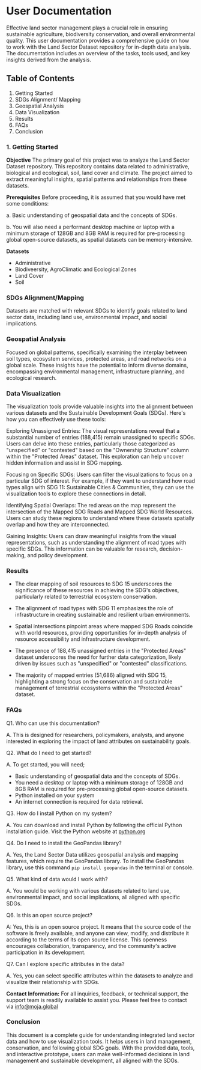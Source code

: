 # User Documentation

Effective land sector management plays a crucial role in ensuring sustainable agriculture, biodiversity conservation, and overall environmental quality. This user documentation provides a comprehensive guide on how to work with the Land Sector Dataset repository for in-depth data analysis. The documentation includes an overview of the tasks, tools used, and key insights derived from the analysis.

## Table of Contents

1. Getting Started
2. SDGs Alignment/ Mapping
3. Geospatial Analysis
4. Data Visualization
5. Results
6. FAQs
7. Conclusion

### 1. Getting Started

**Objective**
The primary goal of this project was to analyze the Land Sector Dataset repository. This repository contains data related to administrative, biological and ecological, soil, land cover and climate. The project aimed to extract meaningful insights, spatial patterns and relationships from these datasets. 

**Prerequisites**
Before proceeding, it is assumed that you would have met some conditions:

a. Basic understanding of geospatial data and the concepts of SDGs. 

b. You will also need a performant desktop machine or laptop with a minimum storage of 128GB and 8GB RAM  is required for pre-processing global open-source datasets, as spatial datasets can be memory-intensive.

**Datasets**
- Administrative
- Biodiveersity, AgroClimatic and Ecological Zones
- Land Cover
- Soil 

### SDGs Alignment/Mapping
Datasets are matched with relevant SDGs to identify goals related to land sector data, including land use, environmental impact, and social implications.

### Geospatial Analysis

Focused on global patterns, specifically examining the interplay between soil types, ecosystem services, protected areas, and road networks on a global scale. These insights have the potential to inform diverse domains, encompassing environmental management, infrastructure planning, and ecological research.

### Data Visualization

The visualization tools provide valuable insights into the alignment between various datasets and the Sustainable Development Goals (SDGs). Here's how you can effectively use these tools:

Exploring Unassigned Entries: The visual representations reveal that a substantial number of entries (188,415) remain unassigned to specific SDGs. Users can delve into these entries, particularly those categorized as "unspecified" or "contested" based on the "Ownership Structure" column within the "Protected Areas" dataset. This exploration can help uncover hidden information and assist in SDG mapping.

Focusing on Specific SDGs: Users can filter the visualizations to focus on a particular SDG of interest. For example, if they want to understand how road types align with SDG 11: Sustainable Cities & Communities, they can use the visualization tools to explore these connections in detail.

Identifying Spatial Overlaps: The red areas on the map represent the intersection of the Mapped SDG Roads and Mapped SDG World Resources. Users can study these regions to understand where these datasets spatially overlap and how they are interconnected.

Gaining Insights: Users can draw meaningful insights from the visual representations, such as understanding the alignment of road types with specific SDGs. This information can be valuable for research, decision-making, and policy development.

### Results
- The clear mapping of soil resources to SDG 15 underscores the significance of these resources in achieving the SDG's objectives, particularly related to terrestrial ecosystem conservation.

- The alignment of road types with SDG 11 emphasizes the role of infrastructure in creating sustainable and resilient urban environments.

- Spatial intersections pinpoint areas where mapped SDG Roads coincide with world resources, providing opportunities for in-depth analysis of resource accessibility and infrastructure development.

- The presence of 188,415 unassigned entries in the "Protected Areas" dataset underscores the need for further data categorization, likely driven by issues such as "unspecified" or "contested" classifications.

- The majority of mapped entries (51,686) aligned with SDG 15, highlighting a strong focus on the conservation and sustainable management of terrestrial ecosystems within the "Protected Areas" dataset.

### FAQs

Q1. Who can use this documentation?

A. This is designed for researchers, policymakers, analysts, and anyone interested in exploring the impact of land attributes on sustainability goals.

Q2. What do I need to get started?

A. To get started, you will need;

- Basic understanding of geospatial data and the concepts of SDGs. 
- You need a desktop or laptop with a minimum storage of 128GB and 8GB RAM  is required for pre-processing global open-source datasets. 
-  Python installed on your system
- An internet connection is required for data retrieval.

Q3. How do I install Python on my system?

A. You can download and install Python by following the official Python installation guide. Visit the Python website at [python.org](https://www.python.org/)  

Q4. Do I need to install the GeoPandas library?

A. Yes, the Land Sector Data utilizes geospatial analysis and mapping features, which require the GeoPandas library. To install the GeoPandas library, use this command `pip install geopandas` in the terminal or console. 

Q5. What kind of data would I work with?

A. You would be working with various datasets related to land use, environmental impact, and social implications, all aligned with specific SDGs.

Q6. Is this an open source project?

A: Yes, this is an open source project. It means that the source code of the software is freely available, and anyone can view, modify, and distribute it according to the terms of its open source license. This openness encourages collaboration, transparency, and the community's active participation in its development.

Q7. Can I explore specific attributes in the data?

A. Yes, you can select specific attributes within the datasets to analyze and visualize their relationship with SDGs.

**Contact Information:** For all inquiries, feedback, or technical support, the support team is readily available to assist you. Please feel free to contact via info@moja.global

### Conclusion

This document is a complete guide for understanding integrated land sector data and how to use visualization tools. It helps users in land management, conservation, and following global SDG goals. With the provided data, tools, and interactive prototype, users can make well-informed decisions in land management and sustainable development, all aligned with the SDGs.